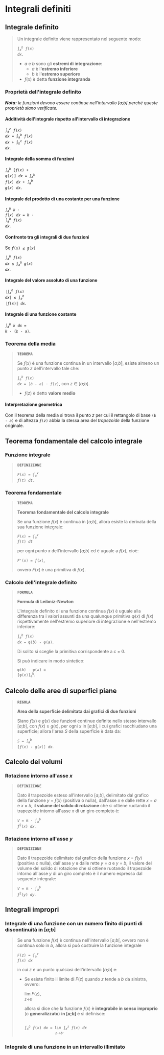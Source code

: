 # Integrali definiti

## Integrale definito

> Un integrale definito viene rappresentato nel seguente modo:
> 
> <code>&int;<sub><i>a</i></sub><sup><i>b</i></sup> <i>&fnof;</i>(<i>x</i>) <i>dx</i></code>.
> - *a* e *b* sono gli **estremi di integrazione**:
>   - *a* è l'**estremo inferiore**
>   - *b* è l'**estremo superiore**
> - *&fnof;*(*x*) è detta **funzione integranda**

### Proprietà dell'integrale definito

***Nota:** le funzioni devono essere continue nell'intervallo [a;b] perché queste proprietà siano verificate.*

#### Additività dell'integrale rispetto all'intervallo di integrazione

<code>&int;<sub><i>a</i></sub><sup><i>c</i></sup> <i>&fnof;</i>(<i>x</i>) <i>dx</i> = &int;<sub><i>a</i></sub><sup><i>b</i></sup> <i>&fnof;</i>(<i>x</i>) <i>dx</i> + &int;<sub><i>b</i></sub><sup><i>c</i></sup> <i>&fnof;</i>(<i>x</i>) <i>dx</i></code>.

#### Integrale della somma di funzioni

<code>&int;<sub><i>a</i></sub><sup><i>b</i></sup> [<i>&fnof;</i>(<i>x</i>) + <i>g</i>(<i>x</i>)] <i>dx</i> = &int;<sub><i>a</i></sub><sup><i>b</i></sup> <i>&fnof;</i>(<i>x</i>) <i>dx</i> + &int;<sub><i>a</i></sub><sup><i>b</i></sup> <i>g</i>(<i>x</i>) <i>dx</i></code>.

#### Integrale del prodotto di una costante per una funzione

<code>&int;<sub><i>a</i></sub><sup><i>b</i></sup> <i>k</i> &sdot; <i>&fnof;</i>(<i>x</i>) <i>dx</i> = <i>k</i> &sdot; &int;<sub><i>a</i></sub><sup><i>b</i></sup> <i>&fnof;</i>(<i>x</i>) <i>dx</i></code>.

#### Confronto tra gli integrali di due funzioni

Se <code><i>&fnof;</i>(<i>x</i>) &le; <i>g</i>(<i>x</i>)</code>

<code>&int;<sub><i>a</i></sub><sup><i>b</i></sup> <i>&fnof;</i>(<i>x</i>) <i>dx</i> &le; &int;<sub><i>a</i></sub><sup><i>b</i></sup> <i>g</i>(<i>x</i>) <i>dx</i></code>.

#### Integrale del valore assoluto di una funzione

<code>|&int;<sub><i>a</i></sub><sup><i>b</i></sup> <i>&fnof;</i>(<i>x</i>) <i>dx</i>| &le; &int;<sub><i>a</i></sub><sup><i>b</i></sup> |<i>&fnof;</i>(<i>x</i>)| <i>dx</i></code>.

#### Integrale di una funzione costante

<code>&int;<sub><i>a</i></sub><sup><i>b</i></sup> <i>k</i> <i>dx</i> = <i>k</i> &sdot; (<i>b</i> - <i>a</i>)</code>.

### Teorema della media

> **`TEOREMA`**
> 
> Se *&fnof;*(*x*) è una funzione continua in un intervallo [*a*;*b*], esiste almeno un punto *z* dell'intervallo tale che:
> 
> <code>&int;<sub><i>a</i></sub><sup><i>b</i></sup> <i>&fnof;</i>(<i>x</i>) <i>dx</i> = (<i>b</i> - <i>a</i>) &sdot; <i>&fnof;</i>(<i>z</i>)</code>, con *z* &isin; [*a*;*b*].
> - *&fnof;*(*z*) è detto **valore medio**

#### Interpretazione geometrica

Con il teorema della media si trova il punto *z* per cui il rettangolo di base <code>(<i>b</i> - <i>a</i>)</code> e di altezza <code><i>&fnof;</i>(<i>z</i>)</code> abbia la stessa area del *trapezoide* della funzione originale.

## Teorema fondamentale del calcolo integrale

### Funzione integrale

> **`DEFINIZIONE`**
> 
> <code><i>F</i>(<i>x</i>) = &int;<sub><i>a</i></sub><sup><i>x</i></sup> <i>&fnof;</i>(<i>t</i>) <i>dt</i></code>.

### Teorema fondamentale

> **`TEOREMA`**
> 
> **Teorema fondamentale del calcolo integrale**
> 
> Se una funzione *&fnof;*(*x*) è continua in [*a*;*b*], allora esiste la derivata della sua funzione integrale:
> 
> <code><i>F</i>(<i>x</i>) = &int;<sub><i>a</i></sub><sup><i>x</i></sup> <i>&fnof;</i>(<i>t</i>) <i>dt</i></code>
> 
> per ogni punto *x* dell'intervallo [*a*;*b*] ed è uguale a *&fnof;*(*x*), cioè:
> 
> <code><i>F'</i>(<i>x</i>) = <i>&fnof;</i>(<i>x</i>)</code>,
> 
> ovvero *F*(*x*) è una primitiva di *&fnof;*(*x*).

### Calcolo dell'integrale definito

> **`FORMULA`**
> 
> **Formula di Leibniz-Newton**
> 
> L'integrale definito di una funzione continua *&fnof;*(*x*) è uguale alla differenza tra i valori assunti da una qualunque primitiva &phi;(*x*) di *&fnof;*(*x*) rispettivamente nell'estremo superiore di integrazione e nell'estremo inferiore:
> 
> <code>&int;<sub><i>a</i></sub><sup><i>b</i></sup> <i>&fnof;</i>(<i>x</i>) <i>dx</i> = &phi;(<i>b</i>) - &phi;(<i>a</i>)</code>.
> 
> Di solito si sceglie la primitiva corrispondente a *c* = 0.
> 
> Si può indicare in modo sintetico:
> 
> <code>&phi;(<i>b</i>) - &phi;(<i>a</i>) = [&phi;(<i>x</i>)]<sub>a</sub><sup>b</sup></code>.

## Calcolo delle aree di superfici piane

> **`REGOLA`**
> 
> **Area della superficie delimitata dai grafici di due funzioni**
> 
> Siano *&fnof;*(*x*) e *g*(*x*) due funzioni continue definite nello stesso intervallo [*a*;*b*], con *&fnof;*(*x*) &ge; *g*(*x*), per ogni *x* in [*a*;*b*], i cui grafici racchiudano una superficie; allora l'area *S* della superficie è data da:
> 
> <code><i>S</i> = &int;<sub><i>a</i></sub><sup><i>b</i></sup> [<i>&fnof;</i>(<i>x</i>) - <i>g</i>(<i>x</i>)] <i>dx</i></code>.

## Calcolo dei volumi

### Rotazione intorno all'asse *x*

> **`DEFINIZIONE`**
> 
> Dato il trapezoide esteso all'intervallo [*a*;*b*], delimitato dal grafico della funzione *y* = *&fnof;*(*x*) (positiva o nulla), dall'asse *x* e dalle rette *x* = *a* e *x* = *b*, il **volume del solido di rotazione** che si ottiene ruotando il trapezoide intorno all'asse *x* di un giro completo è:
> 
> <code><i>V</i> = &pi; &sdot; &int;<sub><i>a</i></sub><sup><i>b</i></sup> <i>&fnof;</i><sup>2</sup>(<i>x</i>) <i>dx</i></code>.

### Rotazione intorno all'asse *y*

> **`DEFINIZIONE`**
> 
> Dato il trapezoide delimitato dal grafico della funzione *x* = *&fnof;*(*y*) (positiva o nulla), dall'asse *y* e dalle rette *y* = *a* e *y* = *b*, il valore del volume del solido di rotazione che si ottiene ruotando il trapezoide intorno all'asse *y* di un giro completo è il numero espresso dal seguente integrale:
> 
> <code><i>V</i> = &pi; &sdot; &int;<sub><i>a</i></sub><sup><i>b</i></sup> <i>&fnof;</i><sup>2</sup>(<i>y</i>) <i>dy</i></code>.

## Integrali impropri

### Integrale di una funzione con un numero finito di punti di discontinuità in [*a*;*b*]

> Se una funzione *&fnof;*(*x*) è continua nell'intervallo \[*a*;*b*\[, ovvero non è continua solo in *b*, allora si può costruire la funzione integrale
> 
> <code><i>F</i>(<i>z</i>) = &int;<sub><i>a</i></sub><sup><i>z</i></sup> <i>&fnof;</i>(<i>x</i>) <i>dx</i></code>
> 
> in cui *z* è un punto qualsiasi dell'intervallo \[*a*;*b*\[ e:
> - Se esiste finito il limite di *F*(*z*) quando *z* tende a *b* da sinistra, ovvero:
> 
>   lim *F*(*z*),\
>   <sup><i>z</i>-><i>b<sup>-</sup></i></sup>
>   
>   allora si dice che la funzione *&fnof;*(*x*) è **integrabile in senso improprio** (o **generalizzato**) **in [*a*;*b*]** e si definisce:
>   
>   <pre><code>
>   &int;<sub><i>a</i></sub><sup><i>b</i></sup> <i>&fnof;</i>(<i>x</i>) <i>dx</i> = lim &int;<sub><i>a</i></sub><sup><i>z</i></sup> <i>&fnof;</i>(<i>x</i>) <i>dx</i>
>                 <sup><i>z</i>-><i>b<sup>-</sup></i></sup>
>   </code></pre>

### Integrale di una funzione in un intervallo illimitato
